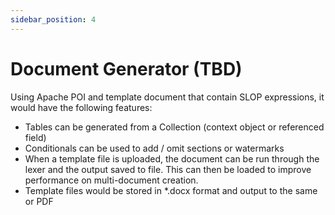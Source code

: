 ```yaml
---
sidebar_position: 4
---
```


# Document Generator (TBD)
Using Apache POI and template document that contain SLOP expressions, it would have the following features: 
- Tables can be generated from a Collection (context object or referenced field)
- Conditionals can be used to add / omit sections or watermarks
- When a template file is uploaded, the document can be run through the lexer and the output saved to file. This can
then be loaded to improve performance on multi-document creation.
- Template files would be stored in *.docx format and output to the same or PDF